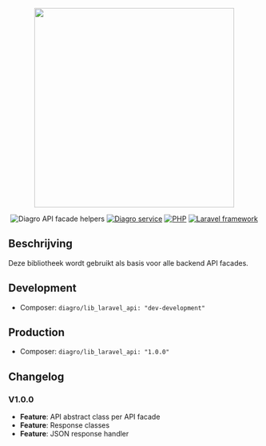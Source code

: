 <p align="center"><a href="https://laravel.com" target="_blank"><img src="https://diagro.be/assets/img/diagro-logo.svg" width="400"></a></p>

<p align="center">
<img src="https://img.shields.io/badge/library-laravel_api-yellowgreen" alt="Diagro API facade helpers">
<a href="https://github.com/diagro-git/service_auth"><img src="https://img.shields.io/badge/type-library-informational" alt="Diagro service"></a>
<a href="https://php.net"><img src="https://img.shields.io/badge/php-8.0-blueviolet" alt="PHP"></a>
<a href="https://laravel.com/docs/8.x/"><img src="https://img.shields.io/badge/laravel-8.67-red" alt="Laravel framework"></a>
</p>

## Beschrijving

Deze bibliotheek wordt gebruikt als basis voor alle backend API facades. 

## Development

* Composer: `diagro/lib_laravel_api: "dev-development"`

## Production

* Composer: `diagro/lib_laravel_api: "1.0.0"`

## Changelog

### V1.0.0

* **Feature**: API abstract class per API facade
* **Feature**: Response classes
* **Feature**: JSON response handler
